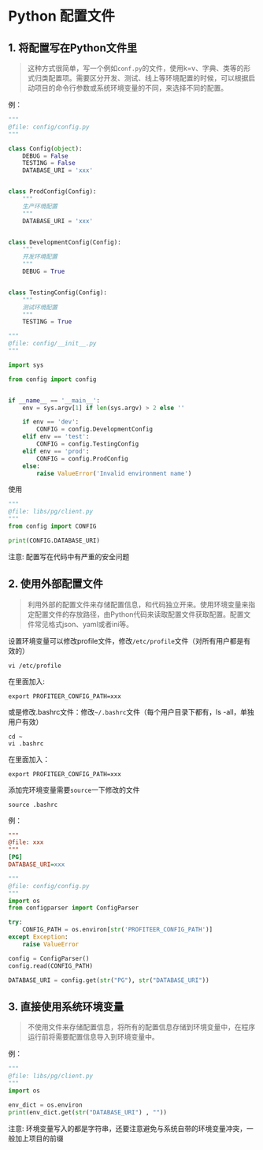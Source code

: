 # Python 配置文件

## 1. 将配置写在Python文件里
> 这种方式很简单，写一个例如`conf.py`的文件，使用k=v、字典、类等的形式归类配置项。需要区分开发、测试、线上等环境配置的时候，可以根据启动项目的命令行参数或系统环境变量的不同，来选择不同的配置。

例：
```python
""" 
@file: config/config.py 
"""

class Config(object):
    DEBUG = False
    TESTING = False
    DATABASE_URI = 'xxx'


class ProdConfig(Config):
    """
    生产环境配置
    """
    DATABASE_URI = 'xxx'


class DevelopmentConfig(Config):
    """
    开发环境配置
    """
    DEBUG = True


class TestingConfig(Config):
    """
    测试环境配置
    """
    TESTING = True
```

```python
""" 
@file: config/__init__.py
"""

import sys

from config import config


if __name__ == '__main__':
    env = sys.argv[1] if len(sys.argv) > 2 else ''

    if env == 'dev':
        CONFIG = config.DevelopmentConfig
    elif env == 'test':
        CONFIG = config.TestingConfig
    elif env == 'prod':
        CONFIG = config.ProdConfig
    else:
        raise ValueError('Invalid environment name')
```

使用
```python
""" 
@file: libs/pg/client.py
"""
from config import CONFIG

print(CONFIG.DATABASE_URI)
```

注意: 配置写在代码中有严重的安全问题


## 2. 使用外部配置文件
> 利用外部的配置文件来存储配置信息，和代码独立开来。使用环境变量来指定配置文件的存放路径，由Python代码来读取配置文件获取配置。配置文件常见格式json、yaml或者ini等。

设置环境变量可以修改profile文件，修改`/etc/profile`文件（对所有用户都是有效的）
```shell script
vi /etc/profile
```

在里面加入:
```
export PROFITEER_CONFIG_PATH=xxx
```

或是修改.bashrc文件：修改`~/.bashrc`文件（每个用户目录下都有，ls -all，单独用户有效）
```shell script
cd ~
vi .bashrc
```

在里面加入：
```shell script
export PROFITEER_CONFIG_PATH=xxx
```

添加完环境变量需要`source`一下修改的文件
```shell script
source .bashrc
```

例：
```ini
""" 
@file: xxx
"""
[PG]
DATABASE_URI=xxx
```

```python
""" 
@file: config/config.py
"""
import os
from configparser import ConfigParser

try:
    CONFIG_PATH = os.environ[str('PROFITEER_CONFIG_PATH')]
except Exception:
    raise ValueError

config = ConfigParser()
config.read(CONFIG_PATH)

DATABASE_URI = config.get(str("PG"), str("DATABASE_URI"))
```


## 3. 直接使用系统环境变量
> 不使用文件来存储配置信息，将所有的配置信息存储到环境变量中，在程序运行前将需要配置信息导入到环境变量中。

例：
```python
""" 
@file: libs/pg/client.py
"""
import os

env_dict = os.environ
print(env_dict.get(str("DATABASE_URI") , ""))
```

注意: 环境变量写入的都是字符串，还要注意避免与系统自带的环境变量冲突，一般加上项目的前缀
